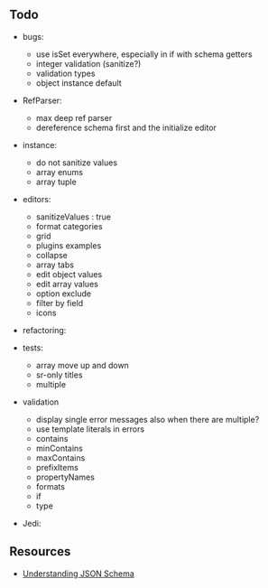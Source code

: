 ## Todo

- bugs:
    - use isSet everywhere, especially in if with schema getters
    - integer validation (sanitize?)
    - validation types
    - object instance default

- RefParser:
    - max deep ref parser
    - dereference schema first and the initialize editor

- instance:
    - do not sanitize values 
    - array enums
    - array tuple 
    
- editors:
    - sanitizeValues : true
    - format categories
    - grid
    - plugins examples
    - collapse
    - array tabs
    - edit object values
    - edit array values
    - option exclude
    - filter by field
    - icons

- refactoring:
    
- tests:
    - array move up and down
    - sr-only titles
    - multiple
    
- validation
    - display single error messages also when there are multiple?
    - use template literals in errors
    - contains
    - minContains
    - maxContains
    - prefixItems
    - propertyNames
    - formats
    - if
    - type

- Jedi:

## Resources
* [Understanding JSON Schema](http://json-schema.org/understanding-json-schema/index.html)
